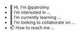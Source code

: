 - 👋 Hi, I’m @patrolmy
- 👀 I’m interested in ...
- 🌱 I’m currently learning ...
- 💞️ I’m looking to collaborate on ...
- 📫 How to reach me ...

<!---
patrolmy/patrolmy is a ✨ special ✨ repository because its `README.md` (this file) appears on your GitHub profile.
You can click the Preview link to take a look at your changes.
--->
